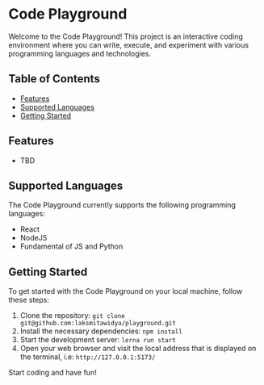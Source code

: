# Code Playground

Welcome to the Code Playground! This project is an interactive coding environment where you can write, execute, and experiment with various programming languages and technologies.

## Table of Contents
- [Features](#features)
- [Supported Languages](#supported-languages)
- [Getting Started](#getting-started)

## Features
- TBD

## Supported Languages
The Code Playground currently supports the following programming languages:

- React
- NodeJS
- Fundamental of JS and Python

## Getting Started
To get started with the Code Playground on your local machine, follow these steps:

1. Clone the repository: `git clone git@github.com:laksmitawidya/playground.git`
2. Install the necessary dependencies: `npm install`
3. Start the development server: `lerna run start`
4. Open your web browser and visit the local address that is displayed on the terminal, i.e: `http://127.0.0.1:5173/`

Start coding and have fun!